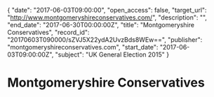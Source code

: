 {
  "date": "2017-06-03T09:00:00", 
  "open_access": false, 
  "target_url": "http://www.montgomeryshireconservatives.com/", 
  "description": "", 
  "end_date": "2017-06-30T00:00:00Z", 
  "title": "Montgomeryshire Conservatives", 
  "record_id": "20170603T090000/sZVJ5X22ydA2UvzBds8WEw==", 
  "publisher": "montgomeryshireconservatives.com", 
  "start_date": "2017-06-03T09:00:00Z", 
  "subject": "UK General Election 2015"
}

# Montgomeryshire Conservatives

